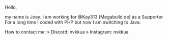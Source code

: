 Hello,

my name is Joey.
I am working for @Kay313 (Megabuild.de) as a Supporter.
For a long time I coded with PHP but now I am switching to Java.

How to contact me:
 » Discord: nvkkua
 » Instagram: nvkkua
